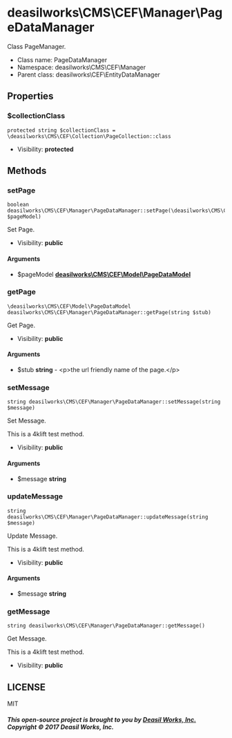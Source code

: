 deasilworks\CMS\CEF\Manager\PageDataManager
===============

Class PageManager.




* Class name: PageDataManager
* Namespace: deasilworks\CMS\CEF\Manager
* Parent class: deasilworks\CEF\EntityDataManager





Properties
----------


### $collectionClass

    protected string $collectionClass = \deasilworks\CMS\CEF\Collection\PageCollection::class





* Visibility: **protected**


Methods
-------


### setPage

    boolean deasilworks\CMS\CEF\Manager\PageDataManager::setPage(\deasilworks\CMS\CEF\Model\PageDataModel $pageModel)

Set Page.



* Visibility: **public**


#### Arguments
* $pageModel **[deasilworks\CMS\CEF\Model\PageDataModel](deasilworks-CMS-CEF-Model-PageDataModel.md)**



### getPage

    \deasilworks\CMS\CEF\Model\PageDataModel deasilworks\CMS\CEF\Manager\PageDataManager::getPage(string $stub)

Get Page.



* Visibility: **public**


#### Arguments
* $stub **string** - &lt;p&gt;the url friendly name of the page.&lt;/p&gt;



### setMessage

    string deasilworks\CMS\CEF\Manager\PageDataManager::setMessage(string $message)

Set Message.

This is a 4klift test method.

* Visibility: **public**


#### Arguments
* $message **string**



### updateMessage

    string deasilworks\CMS\CEF\Manager\PageDataManager::updateMessage(string $message)

Update Message.

This is a 4klift test method.

* Visibility: **public**


#### Arguments
* $message **string**



### getMessage

    string deasilworks\CMS\CEF\Manager\PageDataManager::getMessage()

Get Message.

This is a 4klift test method.

* Visibility: **public**




## LICENSE

MIT

##### This open-source project is brought to you by [Deasil Works, Inc.](http://deasil.works/) Copyright &copy; 2017 Deasil Works, Inc.